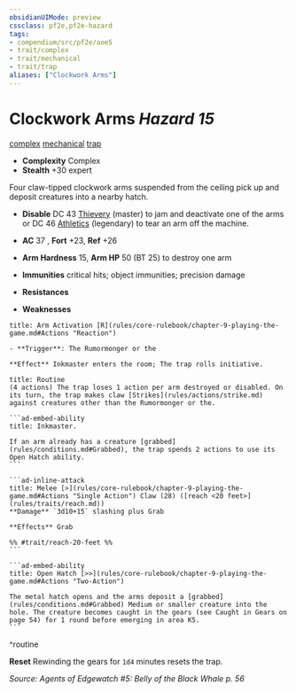 ```yaml
---
obsidianUIMode: preview
cssclass: pf2e,pf2e-hazard
tags:
- compendium/src/pf2e/aoe5
- trait/complex
- trait/mechanical
- trait/trap
aliases: ["Clockwork Arms"]
---
```

# Clockwork Arms *Hazard 15*  
[complex](rules/traits/complex.md)  [mechanical](rules/traits/mechanical.md)  [trap](rules/traits/trap.md)  

- **Complexity** Complex
- **Stealth** +30 expert  

Four claw-tipped clockwork arms suspended from the ceiling pick up and deposit creatures into a nearby hatch.

- **Disable** DC 43 [Thievery](compendium/skills.md#Thievery) (master) to jam and deactivate one of the arms or DC 46 [Athletics](compendium/skills.md#Athletics) (legendary) to tear an arm off the machine.  

- **AC** 37 , **Fort** +23, **Ref** +26
- **Arm Hardness** 15, **Arm HP** 50 (BT 25) to destroy one arm
- **Immunities** critical hits; object immunities; precision damage
- **Resistances** 
- **Weaknesses** 
     
```ad-embed-ability
title: Arm Activation [R](rules/core-rulebook/chapter-9-playing-the-game.md#Actions "Reaction")

- **Trigger**: The Rumormonger or the

**Effect** Inkmaster enters the room; The trap rolls initiative.
```

````ad-pf2-summary
title: Routine
(4 actions) The trap loses 1 action per arm destroyed or disabled. On its turn, the trap makes claw [Strikes](rules/actions/strike.md) against creatures other than the Rumormonger or the.

```ad-embed-ability
title: Inkmaster.

If an arm already has a creature [grabbed](rules/conditions.md#Grabbed), the trap spends 2 actions to use its Open Hatch ability.
```

```ad-inline-attack
title: Melee [>](rules/core-rulebook/chapter-9-playing-the-game.md#Actions "Single Action") Claw (28) ([reach <20 feet>](rules/traits/reach.md))
**Damage** `3d10+15` slashing plus Grab 
 
**Effects** Grab

%% #trait/reach-20-feet %%
```

```ad-embed-ability
title: Open Hatch [>>](rules/core-rulebook/chapter-9-playing-the-game.md#Actions "Two-Action")

The metal hatch opens and the arms deposit a [grabbed](rules/conditions.md#Grabbed) Medium or smaller creature into the hole. The creature becomes caught in the gears (see Caught in Gears on page 54) for 1 round before emerging in area K5.
```
````
^routine

**Reset** Rewinding the gears for `1d4` minutes resets the trap.  

*Source: Agents of Edgewatch #5: Belly of the Black Whale p. 56*
